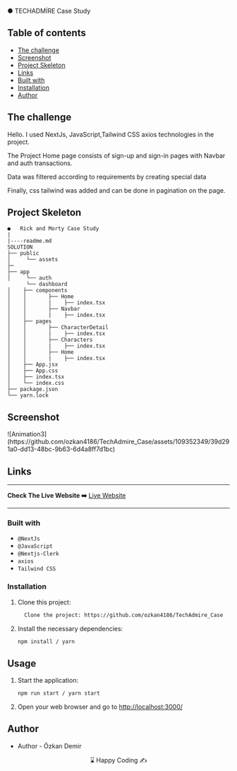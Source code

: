 
●	TECHADMİRE Case Study

## Table of contents

  - [The challenge](#the-challenge)
  - [Screenshot](#screenshot)
  - [Project Skeleton ](#project-skeleton)
  - [Links](#links)
  - [Built with](#built-with)
  - [Installation](#Installation)  
  - [Author](#author)

## The challenge

Hello. I used NextJs, JavaScript,Tailwind CSS axios technologies in the project.


The Project Home page consists of sign-up and sign-in pages with Navbar and auth transactions.


Data was filtered according to requirements by creating special data


Finally, css tailwind was added and can be done in pagination on the page.





## Project Skeleton

```
●	Rick and Morty Case Study
|
|----readme.md       
SOLUTION
├── public
│     └── assets
├─
├── app
│     └── auth
      └── dashboard
│    ├── components
│    │       ├── Home
│    │       |    ├── index.tsx
│    │       ├── Navbar
│    │       |    ├── index.tsx   
│    ├── pages
│    │       ├── CharacterDetail
│    │       |    ├── index.tsx
│    │       ├── Characters
│    │       |    ├── index.tsx
│    │       ├── Home
│    │       |    ├── index.tsx
│    ├── App.jsx
│    ├── App.css
│    ├── index.tsx
│    └── index.css
├── package.json
└── yarn.lock
```
## Screenshot
<p align="left">
![Animation3](https://github.com/ozkan4186/TechAdmire_Case/assets/109352349/39d291a0-dd13-48bc-9b63-6d4a8ff7d1bc)


</p>

## Links
<hr>
<b>Check The Live Website ➡️</b> <a href="https://main--bright-muffin-babc9e.netlify.app/"> Live Website </a> 
<hr>

### Built with

- `@NextJs`
- `@JavaScript`
- `@Nextjs-Clerk`
- `axios`
- `Tailwind CSS`



### Installation

1. Clone this project:

   ```bash
     Clone the project: https://github.com/ozkan4186/TechAdmire_Case
   ```
2. Install the necessary dependencies:

   ```bash
   npm install / yarn
   ```
## Usage

1. Start the application:

   ```bash
   npm run start / yarn start
   ```
2. Open your web browser and go to [http://localhost:3000/](http://localhost:3000)

## Author

- Author - Özkan Demir

<center> &#8987; Happy Coding  &#9997; </center>




